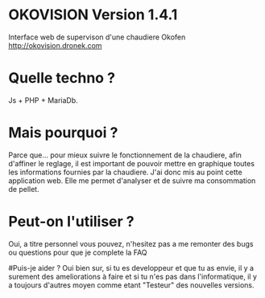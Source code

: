 # OKOVISION Version 1.4.1
Interface web de supervison d'une chaudiere Okofen
http://okovision.dronek.com

# Quelle techno ?
Js + PHP + MariaDb.

# Mais pourquoi ?
Parce que...
pour mieux suivre le fonctionnement de la chaudiere, afin d'affiner le reglage, il est important de pouvoir
mettre en graphique toutes les informations fournies par la chaudiere.
J'ai donc mis au point cette application web. Elle me permet d'analyser et de suivre ma consommation de pellet.

# Peut-on l'utiliser ?
Oui, a titre personnel vous pouvez, n'hesitez pas a me remonter des bugs ou questions pour que je complete la FAQ

#Puis-je aider ?
Oui bien sur, si tu es developpeur et que tu as envie, il y a surement des ameliorations à faire
et si tu n'es pas dans l'informatique, il y a toujours d'autres moyen comme etant "Testeur" des nouvelles versions.

